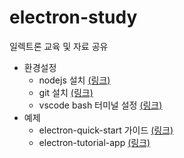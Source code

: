 # electron-study
일렉트론 교육 및 자료 공유

- 환경설정
  - nodejs 설치 [(링크)](https://nodejs.org/ko/, "nodejs 설치페이지")
  - git 설치 [(링크)](https://git-scm.com/downloads, "git 설치페이지")
  - vscode bash 터미널 설정 [(링크)](https://murra.tistory.com/36, "블로그 바로가기")
- 예제
  - electron-quick-start 가이드 [(링크)](https://www.electronjs.org/docs/tutorial/quick-start, "electron")
  - electron-tutorial-app [(링크)](https://github.com/crilleengvall/electron-tutorial-app, "tutorial")
 
